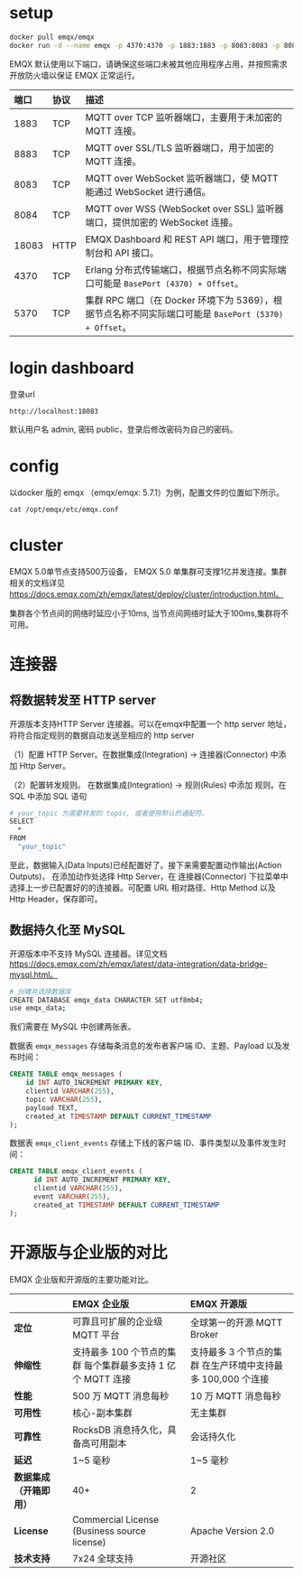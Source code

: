 # setup

```sh
docker pull emqx/emqx
docker run -d --name emqx -p 4370:4370 -p 1883:1883 -p 8083:8083 -p 8084:8084 -p 8883:8883 -p 18083:18083 emqx/emqx:5.7.1
```

EMQX 默认使用以下端口，请确保这些端口未被其他应用程序占用，并按照需求开放防火墙以保证 EMQX 正常运行。

| 端口  | 协议 | 描述                                                         |
| :---- | :--- | :----------------------------------------------------------- |
| 1883  | TCP  | MQTT over TCP 监听器端口，主要用于未加密的 MQTT 连接。       |
| 8883  | TCP  | MQTT over SSL/TLS 监听器端口，用于加密的 MQTT 连接。         |
| 8083  | TCP  | MQTT over WebSocket 监听器端口，使 MQTT 能通过 WebSocket 进行通信。 |
| 8084  | TCP  | MQTT over WSS (WebSocket over SSL) 监听器端口，提供加密的 WebSocket 连接。 |
| 18083 | HTTP | EMQX Dashboard 和 REST API 端口，用于管理控制台和 API 接口。 |
| 4370  | TCP  | Erlang 分布式传输端口，根据节点名称不同实际端口可能是 `BasePort (4370) + Offset`。 |
| 5370  | TCP  | 集群 RPC 端口（在 Docker 环境下为 5369），根据节点名称不同实际端口可能是 `BasePort (5370) + Offset`。 |

# login dashboard

登录url

```
http://localhost:18083
```



默认用户名 admin, 密码 public，登录后修改密码为自己的密码。

# config

以docker 版的 emqx （emqx/emqx: 5.7.1）为例，配置文件的位置如下所示。

```shell
cat /opt/emqx/etc/emqx.conf
```

# cluster

EMQX 5.0单节点支持500万设备， EMQX 5.0 单集群可支撑1亿并发连接。集群相关的文档详见  https://docs.emqx.com/zh/emqx/latest/deploy/cluster/introduction.html。

集群各个节点间的网络时延应小于10ms, 当节点间网络时延大于100ms,集群将不可用。

# 连接器

## 将数据转发至 HTTP server

开源版本支持HTTP Server 连接器。可以在emqx中配置一个 http server 地址，将符合指定规则的数据自动发送至相应的 http server

（1）配置 HTTP Server。在数据集成(Integration) -> 连接器(Connector) 中添加 Http Server。

（2）配置转发规则。 在数据集成(Integration) -> 规则(Rules) 中添加 规则。在 SQL 中添加 SQL 语句

````sh
# your_topic 为需要转发的 topic, 或者使用默认的通配符。
SELECT
  *
FROM
  "your_topic"
````

至此，数据输入(Data Inputs)已经配置好了。接下来需要配置动作输出(Action Outputs)， 在添加动作处选择 Http Server，在 连接器(Connector) 下拉菜单中选择上一步已配置好的的连接器。可配置 URL 相对路径、Http Method 以及 Http Header，保存即可。

## 数据持久化至 MySQL

开源版本中不支持 MySQL 连接器。详见文档  https://docs.emqx.com/zh/emqx/latest/data-integration/data-bridge-mysql.html。

```sh
# 创建并选择数据库
CREATE DATABASE emqx_data CHARACTER SET utf8mb4;
use emqx_data;
```

我们需要在 MySQL 中创建两张表。

数据表 `emqx_messages` 存储每条消息的发布者客户端 ID、主题、Payload 以及发布时间：

```sql
CREATE TABLE emqx_messages (
    id INT AUTO_INCREMENT PRIMARY KEY,
    clientid VARCHAR(255),
    topic VARCHAR(255),
    payload TEXT,
    created_at TIMESTAMP DEFAULT CURRENT_TIMESTAMP
);
```

数据表 `emqx_client_events` 存储上下线的客户端 ID、事件类型以及事件发生时间：

```sql
CREATE TABLE emqx_client_events (
      id INT AUTO_INCREMENT PRIMARY KEY,
      clientid VARCHAR(255),
      event VARCHAR(255),
      created_at TIMESTAMP DEFAULT CURRENT_TIMESTAMP
);
```

# 开源版与企业版的对比

 EMQX 企业版和开源版的主要功能对比。

|                          | **EMQX 企业版**                                             | **EMQX 开源版**                                             |
| :----------------------- | :---------------------------------------------------------- | :---------------------------------------------------------- |
| **定位**                 | 可靠且可扩展的企业级 MQTT 平台                              | 全球第一的开源 MQTT Broker                                  |
| **伸缩性**               | 支持最多 100 个节点的集群 每个集群最多支持 1 亿个 MQTT 连接 | 支持最多 3 个节点的集群 在生产环境中支持最多 100,000 个连接 |
| **性能**                 | 500 万 MQTT 消息每秒                                        | 10 万 MQTT 消息每秒                                         |
| **可用性**               | 核心-副本集群                                               | 无主集群                                                    |
| **可靠性**               | RocksDB 消息持久化，具备高可用副本                          | 会话持久化                                                  |
| **延迟**                 | 1~5 毫秒                                                    | 1~5 毫秒                                                    |
| **数据集成（开箱即用）** | 40+                                                         | 2                                                           |
| **License**              | Commercial License (Business source license)                | Apache Version 2.0                                          |
| **技术支持**             | 7x24 全球支持                                               | 开源社区                                                    |
